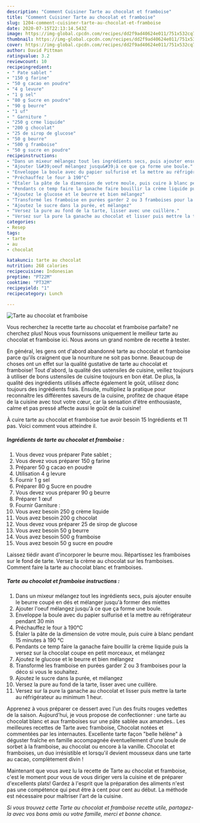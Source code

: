 ```yaml
---
description: "Comment Cuisiner Tarte au chocolat et framboise"
title: "Comment Cuisiner Tarte au chocolat et framboise"
slug: 1204-comment-cuisiner-tarte-au-chocolat-et-framboise
date: 2020-07-15T22:13:14.543Z
image: https://img-global.cpcdn.com/recipes/dd2f9ad40624e011/751x532cq70/tarte-au-chocolat-et-framboise-photo-principale-de-la-recette.jpg
thumbnail: https://img-global.cpcdn.com/recipes/dd2f9ad40624e011/751x532cq70/tarte-au-chocolat-et-framboise-photo-principale-de-la-recette.jpg
cover: https://img-global.cpcdn.com/recipes/dd2f9ad40624e011/751x532cq70/tarte-au-chocolat-et-framboise-photo-principale-de-la-recette.jpg
author: David Pittman
ratingvalue: 3.2
reviewcount: 10
recipeingredient:
- " Pate sablet "
- "150 g farine"
- "50 g cacao en poudre"
- "4 g levure"
- "1 g sel"
- "80 g Sucre en poudre"
- "90 g beurre"
- "1 uf"
- " Garniture "
- "250 g crme liquide"
- "200 g chocolat"
- "25 de sirop de glucose"
- "50 g beurre"
- "500 g framboise"
- "50 g sucre en poudre"
recipeinstructions:
- "Dans un mixeur mélangez tout les ingrédients secs, puis ajouter ensuite le beurre coupé en dés et mélanger jusqu&#39;à former des miettes"
- "Ajouter l&#39;oeuf mélangez jusqu&#39;à ce que ça forme une boule."
- "Enveloppe la boule avec du papier sulfurisé et la mettre au réfrigérateur pendant 30 min"
- "Préchauffez le four à 190°C"
- "Étaler la pâte de la dimension de votre moule, puis cuire à blanc pendant 15 minutes à 190 °C"
- "Pendants ce temp faire la ganache faire bouillir la crème liquide puis la versez sur la chocolat coupe en petit morceaux, et mélangez"
- "Ajoutez le glucose et le beurre et bien mélangez"
- "Transformé les framboise en purées garder 2 ou 3 framboises pour la déco si vous le souhaitez."
- "Ajoutez le sucre dans la purée, et mélangez"
- "Versez la pure au fond de la tarte, lisser avec une cuillère."
- "Versez sur la pure la ganache au chocolat et lisser puis mettre la tarte au réfrigérateur au minimum 1 heur."
categories:
- Resep
tags:
- tarte
- au
- chocolat

katakunci: tarte au chocolat 
nutrition: 268 calories
recipecuisine: Indonesian
preptime: "PT22M"
cooktime: "PT32M"
recipeyield: "1"
recipecategory: Lunch

---
```



![Tarte au chocolat et framboise](https://img-global.cpcdn.com/recipes/dd2f9ad40624e011/751x532cq70/tarte-au-chocolat-et-framboise-photo-principale-de-la-recette.jpg)

Vous recherchez la recette tarte au chocolat et framboise parfaite? ne cherchez plus! Nous vous fournissons uniquement le meilleur tarte au chocolat et framboise ici. Nous avons un grand nombre de recette à tester.

En général, les gens ont d'abord abandonné tarte au chocolat et framboise parce qu'ils craignent que la nourriture ne soit pas bonne. Beaucoup de choses ont un effet sur la qualité gustative de tarte au chocolat et framboise! Tout d'abord, la qualité des ustensiles de cuisine, veillez toujours à utiliser de bons ustensiles de cuisine toujours en bon état. De plus, la qualité des ingrédients utilisés affecte également le goût, utilisez donc toujours des ingrédients frais. Ensuite, multipliez la pratique pour reconnaître les différentes saveurs de la cuisine, profitez de chaque étape de la cuisine avec tout votre cœur, car la sensation d'être enthousiaste, calme et pas pressé affecte aussi le goût de la cuisine!

<!--inarticleads1-->

À cuire tarte au chocolat et framboise tue avoir besoin 15 Ingrédients et 11 pas. Voici comment vous atteindre il.

##### Ingrédients de tarte au chocolat et framboise :

1. Vous devez vous préparer  Pate sablet ;
1. Vous devez vous préparer 150 g farine
1. Préparer 50 g cacao en poudre
1. Utilisation 4 g levure
1. Fournir 1 g sel
1. Préparer 80 g Sucre en poudre
1. Vous devez vous préparer 90 g beurre
1. Préparer 1 œuf
1. Fournir  Garniture :
1. Vous avez besoin 250 g crème liquide
1. Vous avez besoin 200 g chocolat
1. Vous devez vous préparer 25 de sirop de glucose
1. Vous avez besoin 50 g beurre
1. Vous avez besoin 500 g framboise
1. Vous avez besoin 50 g sucre en poudre


Laissez tiédir avant d&#39;incorporer le beurre mou. Répartissez les framboises sur le fond de tarte. Versez la crème au chocolat sur les framboises. Comment faire la tarte au chocolat blanc et framboises. 

<!--inarticleads2-->

##### Tarte au chocolat et framboise instructions :

1. Dans un mixeur mélangez tout les ingrédients secs, puis ajouter ensuite le beurre coupé en dés et mélanger jusqu&#39;à former des miettes
1. Ajouter l&#39;oeuf mélangez jusqu&#39;à ce que ça forme une boule.
1. Enveloppe la boule avec du papier sulfurisé et la mettre au réfrigérateur pendant 30 min
1. Préchauffez le four à 190°C
1. Étaler la pâte de la dimension de votre moule, puis cuire à blanc pendant 15 minutes à 190 °C
1. Pendants ce temp faire la ganache faire bouillir la crème liquide puis la versez sur la chocolat coupe en petit morceaux, et mélangez
1. Ajoutez le glucose et le beurre et bien mélangez
1. Transformé les framboise en purées garder 2 ou 3 framboises pour la déco si vous le souhaitez.
1. Ajoutez le sucre dans la purée, et mélangez
1. Versez la pure au fond de la tarte, lisser avec une cuillère.
1. Versez sur la pure la ganache au chocolat et lisser puis mettre la tarte au réfrigérateur au minimum 1 heur.


Apprenez à vous préparer ce dessert avec l&#39;un des fruits rouges vedettes de la saison. Aujourd&#39;hui, je vous propose de confectionner : une tarte au chocolat blanc et aux framboises sur une pâte sablée aux amandes.. Les meilleures recettes de Tarte avec framboise, Chocolat notées et commentées par les internautes. Excellente tarte façon &#34;belle hélène&#34; à déguster fraîche en famille accompagnée éventuellement d&#39;une boule de sorbet à la framboise, au chocolat ou encore à la vanille. Chocolat et framboises, un duo irrésistible et lorsqu&#39;il devient mousseux dans une tarte au cacao, complètement divin ! 

<!--inarticleads1-->

<p>
Maintenant que vous avez lu la recette de Tarte au chocolat et framboise, c'est le moment pour vous de vous diriger vers la cuisine et de préparer d'excellents plats! Gardez à l'esprit que la préparation des aliments n'est pas une compétence qui peut être à cent pour cent au début. La méthode est nécessaire pour maîtriser l'art de la cuisine.
</p>

<p>
<i>Si vous trouvez cette Tarte au chocolat et framboise recette utile, partagez-la avec vos bons amis ou votre famille, merci et bonne chance.</i>
</p>
